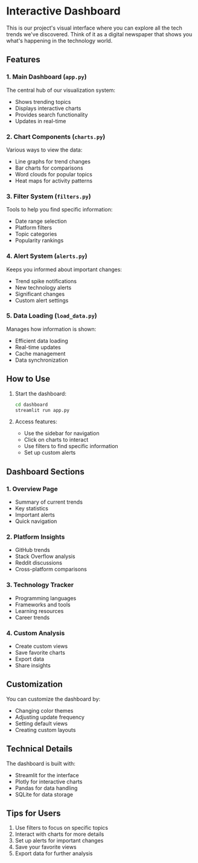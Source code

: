 # Interactive Dashboard

This is our project's visual interface where you can explore all the tech trends we've discovered. Think of it as a digital newspaper that shows you what's happening in the technology world.

## Features

### 1. Main Dashboard (`app.py`)
The central hub of our visualization system:
- Shows trending topics
- Displays interactive charts
- Provides search functionality
- Updates in real-time

### 2. Chart Components (`charts.py`)
Various ways to view the data:
- Line graphs for trend changes
- Bar charts for comparisons
- Word clouds for popular topics
- Heat maps for activity patterns

### 3. Filter System (`filters.py`)
Tools to help you find specific information:
- Date range selection
- Platform filters
- Topic categories
- Popularity rankings

### 4. Alert System (`alerts.py`)
Keeps you informed about important changes:
- Trend spike notifications
- New technology alerts
- Significant changes
- Custom alert settings

### 5. Data Loading (`load_data.py`)
Manages how information is shown:
- Efficient data loading
- Real-time updates
- Cache management
- Data synchronization

## How to Use

1. Start the dashboard:
   ```bash
   cd dashboard
   streamlit run app.py
   ```

2. Access features:
   - Use the sidebar for navigation
   - Click on charts to interact
   - Use filters to find specific information
   - Set up custom alerts

## Dashboard Sections

### 1. Overview Page
- Summary of current trends
- Key statistics
- Important alerts
- Quick navigation

### 2. Platform Insights
- GitHub trends
- Stack Overflow analysis
- Reddit discussions
- Cross-platform comparisons

### 3. Technology Tracker
- Programming languages
- Frameworks and tools
- Learning resources
- Career trends

### 4. Custom Analysis
- Create custom views
- Save favorite charts
- Export data
- Share insights

## Customization

You can customize the dashboard by:
- Changing color themes
- Adjusting update frequency
- Setting default views
- Creating custom layouts

## Technical Details

The dashboard is built with:
- Streamlit for the interface
- Plotly for interactive charts
- Pandas for data handling
- SQLite for data storage

## Tips for Users

1. Use filters to focus on specific topics
2. Interact with charts for more details
3. Set up alerts for important changes
4. Save your favorite views
5. Export data for further analysis 